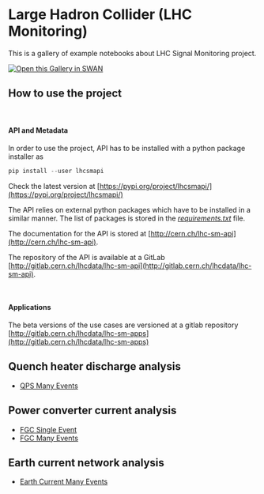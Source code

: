 # Large Hadron Collider (LHC Monitoring)

This is a gallery of example notebooks about LHC Signal Monitoring project.

[<img class="open_in_swan" data-path="lhc" alt="Open this Gallery in SWAN" src="https://swanserver.web.cern.ch/swanserver/images/badge_swan_white_150.png">][gallery_url]

## How to use the project

&nbsp;

#### API and Metadata

In order to use the project, API has to be installed with a python package installer as

```python
pip install --user lhcsmapi
```
Check the latest version at [https://pypi.org/project/lhcsmapi/](https://pypi.org/project/lhcsmapi/)

The API relies on external python packages which have to be installed in a similar manner. The list of packages is stored in the <u><i>requirements.txt</i></u> file.

The documentation for the API is stored at [http://cern.ch/lhc-sm-api](http://cern.ch/lhc-sm-api).

The repository of the API is available at a GitLab [http://gitlab.cern.ch/lhcdata/lhc-sm-api](http://gitlab.cern.ch/lhcdata/lhc-sm-api).

&nbsp;

#### Applications

The beta versions of the use cases are versioned at a gitlab repository [http://gitlab.cern.ch/lhcdata/lhc-sm-apps](http://gitlab.cern.ch/lhcdata/lhc-sm-apps)


## Quench heater discharge analysis

  * [QPS Many Events](lhc/quench_heaters/QPS_ManyEvents.ipynb)

## Power converter current analysis

  * [FGC Single Event](lhc/power_converter/FGC_SingleEvent.ipynb)
  * [FGC Many Events](lhc/power_converter/FGC_ManyEvents.ipynb)

## Earth current network analysis

  * [Earth Current Many Events](lhc/earth_current/EarthCurrent_ManyEvents.ipynb)

[gallery_url]:https://cern.ch/swanserver/cgi-bin/go/?projurl=http://gitlab.cern.ch/lhcdata/lhc-sm-apps.git
